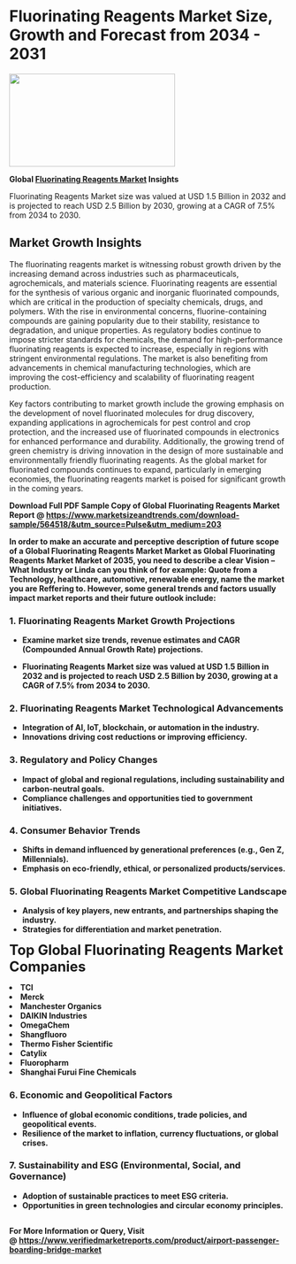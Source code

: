<H1>Fluorinating Reagents Market Size, Growth and Forecast from 2034 - 2031</H1><img class="aligncenter size-medium wp-image-584254" src="https://thirdeyenews.in/wp-content/uploads/2034/09/Global-Market-Research-300x168.jpeg" alt="" width="300" height="168" /><p><strong>Global&nbsp;<a href="https://www.marketsizeandtrends.com/download-sample/564518/&amp;utm_source=Pulse&amp;utm_medium=203">Fluorinating Reagents Market</a> Insights</strong></p><p>Fluorinating Reagents Market size was valued at USD 1.5 Billion in 2032 and is projected to reach USD 2.5 Billion by 2030, growing at a CAGR of 7.5% from 2034 to 2030.</p><p><h2>Market Growth Insights</h2> <p>The fluorinating reagents market is witnessing robust growth driven by the increasing demand across industries such as pharmaceuticals, agrochemicals, and materials science. Fluorinating reagents are essential for the synthesis of various organic and inorganic fluorinated compounds, which are critical in the production of specialty chemicals, drugs, and polymers. With the rise in environmental concerns, fluorine-containing compounds are gaining popularity due to their stability, resistance to degradation, and unique properties. As regulatory bodies continue to impose stricter standards for chemicals, the demand for high-performance fluorinating reagents is expected to increase, especially in regions with stringent environmental regulations. The market is also benefiting from advancements in chemical manufacturing technologies, which are improving the cost-efficiency and scalability of fluorinating reagent production.</p> <p><strong></strong></p> <p>Key factors contributing to market growth include the growing emphasis on the development of novel fluorinated molecules for drug discovery, expanding applications in agrochemicals for pest control and crop protection, and the increased use of fluorinated compounds in electronics for enhanced performance and durability. Additionally, the growing trend of green chemistry is driving innovation in the design of more sustainable and environmentally friendly fluorinating reagents. As the global market for fluorinated compounds continues to expand, particularly in emerging economies, the fluorinating reagents market is poised for significant growth in the coming years.</p> <p><strong></p><p><span class=""><strong>Download Full PDF Sample Copy of Global Fluorinating Reagents Market Report</strong> @ <a href="https://www.marketsizeandtrends.com/download-sample/564518/&amp;utm_source=Pulse&amp;utm_medium=203" target="_blank">https://www.marketsizeandtrends.com/download-sample/564518/&amp;utm_source=Pulse&amp;utm_medium=203</a></span></p><p>In order to make an accurate and perceptive description of future scope of a Global&nbsp;Fluorinating Reagents Market Market as Global&nbsp;Fluorinating Reagents Market Market of 2035, you need to describe a clear Vision &ndash; What Industry or Linda can you think of for example: Quote from a Technology, healthcare, automotive, renewable energy, name the market you are Reffering to. However, some general trends and factors usually impact market reports and their future outlook include:</p><h3>1.&nbsp;<strong>Fluorinating Reagents Market Growth Projections</strong></h3><ul><li>Examine market size trends, revenue estimates and CAGR (Compounded Annual Growth Rate) projections.</li><li><p>Fluorinating Reagents Market size was valued at USD 1.5 Billion in 2032 and is projected to reach USD 2.5 Billion by 2030, growing at a CAGR of 7.5% from 2034 to 2030.</p></li></ul><h3>2.&nbsp;<strong>Fluorinating Reagents Market Technological Advancements</strong></h3><ul><li>Integration of AI, IoT, blockchain, or automation in the industry.</li><li>Innovations driving cost reductions or improving efficiency.</li></ul><h3>3.&nbsp;<strong>Regulatory and Policy Changes</strong></h3><ul><li>Impact of global and regional regulations, including sustainability and carbon-neutral goals.</li><li>Compliance challenges and opportunities tied to government initiatives.</li></ul><h3>4.&nbsp;<strong>Consumer Behavior Trends</strong></h3><ul><li>Shifts in demand influenced by generational preferences (e.g., Gen Z, Millennials).</li><li>Emphasis on eco-friendly, ethical, or personalized products/services.</li></ul><h3>5.&nbsp;<strong>Global Fluorinating Reagents Market Competitive Landscape</strong></h3><ul><li>Analysis of key players, new entrants, and partnerships shaping the industry.</li><li>Strategies for differentiation and market penetration.</li></ul><p data-pm-slice="1 1 []"><span style="color: inherit; font-family: inherit; font-size: 25px;">Top Global Fluorinating Reagents Market Companies</span></p><div class="" data-test-id=""><p><li>TCI</li><li> Merck</li><li> Manchester Organics</li><li> DAIKIN Industries</li><li> OmegaChem</li><li> Shangfluoro</li><li> Thermo Fisher Scientific</li><li> Catylix</li><li> Fluoropharm</li><li> Shanghai Furui Fine Chemicals</li></p></div><h3>6.&nbsp;<strong>Economic and Geopolitical Factors</strong></h3><ul><li>Influence of global economic conditions, trade policies, and geopolitical events.</li><li>Resilience of the market to inflation, currency fluctuations, or global crises.</li></ul><h3>7.&nbsp;<strong>Sustainability and ESG (Environmental, Social, and Governance)</strong></h3><ul><li>Adoption of sustainable practices to meet ESG criteria.</li><li>Opportunities in green technologies and circular economy principles.</li></ul><h2><strong style="font-size: 14px;">For More Information or Query, Visit @&nbsp;</strong><a style="background-color: #ffffff; font-size: 14px;" href="https://www.marketsizeandtrends.com/report/fluorinating-reagents-market/" target="_blank">https://www.verifiedmarketreports.com/product/airport-passenger-boarding-bridge-market</a></h2>

